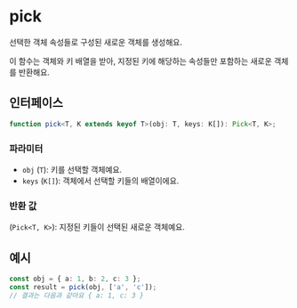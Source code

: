 # pick

선택한 객체 속성들로 구성된 새로운 객체를 생성해요.

이 함수는 객체와 키 배열을 받아, 지정된 키에 해당하는 속성들만 포함하는 새로운 객체를 반환해요.

## 인터페이스

```typescript
function pick<T, K extends keyof T>(obj: T, keys: K[]): Pick<T, K>;
```

### 파라미터 

- `obj` (`T`): 키를 선택할 객체예요.
- `keys` (`K[]`): 객체에서 선택할 키들의 배열이에요.

### 반환 값

(`Pick<T, K>`): 지정된 키들이 선택된 새로운 객체예요.

## 예시

```typescript
const obj = { a: 1, b: 2, c: 3 };
const result = pick(obj, ['a', 'c']);
// 결과는 다음과 같아요 { a: 1, c: 3 }
```
